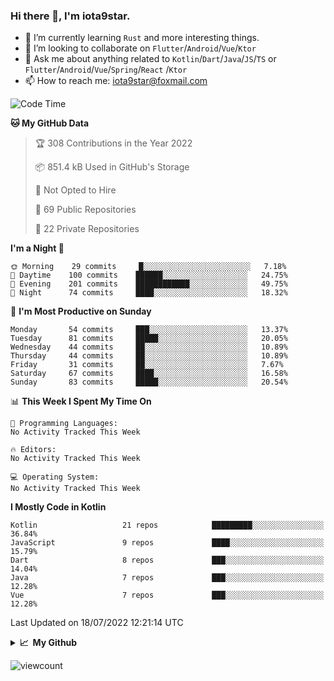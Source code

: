 ### Hi there 👋, I'm iota9star.

- 🌱 I’m currently learning `Rust` and more interesting things.
- 👯 I’m looking to collaborate on `Flutter`/`Android`/`Vue`/`Ktor`
- 💬 Ask me about anything related to `Kotlin`/`Dart`/`Java`/`JS`/`TS` or `Flutter`/`Android`/`Vue`/`Spring`/`React`
  /`Ktor`
- 📫 How to reach me: [iota9star@foxmail.com](iota9star@foxmail.com)



<!--START_SECTION:waka-->
![Code Time](http://img.shields.io/badge/Code%20Time-3%2C088%20hrs%2012%20mins-blue)

**🐱 My GitHub Data** 

> 🏆 308 Contributions in the Year 2022
 > 
> 📦 851.4 kB Used in GitHub's Storage 
 > 
> 🚫 Not Opted to Hire
 > 
> 📜 69 Public Repositories 
 > 
> 🔑 22 Private Repositories  
 > 
**I'm a Night 🦉** 

```text
🌞 Morning    29 commits     █░░░░░░░░░░░░░░░░░░░░░░░░   7.18% 
🌆 Daytime    100 commits    ██████░░░░░░░░░░░░░░░░░░░   24.75% 
🌃 Evening    201 commits    ████████████░░░░░░░░░░░░░   49.75% 
🌙 Night      74 commits     ████░░░░░░░░░░░░░░░░░░░░░   18.32%

```
📅 **I'm Most Productive on Sunday** 

```text
Monday       54 commits     ███░░░░░░░░░░░░░░░░░░░░░░   13.37% 
Tuesday      81 commits     █████░░░░░░░░░░░░░░░░░░░░   20.05% 
Wednesday    44 commits     ██░░░░░░░░░░░░░░░░░░░░░░░   10.89% 
Thursday     44 commits     ██░░░░░░░░░░░░░░░░░░░░░░░   10.89% 
Friday       31 commits     ██░░░░░░░░░░░░░░░░░░░░░░░   7.67% 
Saturday     67 commits     ████░░░░░░░░░░░░░░░░░░░░░   16.58% 
Sunday       83 commits     █████░░░░░░░░░░░░░░░░░░░░   20.54%

```


📊 **This Week I Spent My Time On** 

```text
💬 Programming Languages: 
No Activity Tracked This Week

🔥 Editors: 
No Activity Tracked This Week

💻 Operating System: 
No Activity Tracked This Week

```

**I Mostly Code in Kotlin** 

```text
Kotlin                   21 repos            █████████░░░░░░░░░░░░░░░░   36.84% 
JavaScript               9 repos             ████░░░░░░░░░░░░░░░░░░░░░   15.79% 
Dart                     8 repos             ███░░░░░░░░░░░░░░░░░░░░░░   14.04% 
Java                     7 repos             ███░░░░░░░░░░░░░░░░░░░░░░   12.28% 
Vue                      7 repos             ███░░░░░░░░░░░░░░░░░░░░░░   12.28%

```



 Last Updated on 18/07/2022 12:21:14 UTC
<!--END_SECTION:waka-->

<details>
  <summary><b>📈&nbsp;&nbsp;My Github</b></summary>
  <br>
  <img src='https://github-profile-trophy.vercel.app/?username=iota9star'>
  <img src='https://bad-apple-github-readme.vercel.app/api?show_bg=1&username=iota9star&hide_title=true'>
  <img src='http://cr-skills-chart-widget.azurewebsites.net/api/api?username=iota9star'>
</details>


![viewcount](https://count.getloli.com/get/@iota9star?theme=rule34)
